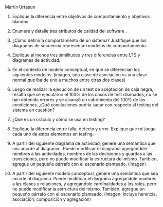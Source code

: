 Martín Urtasun

1. Explique la diferencia entre objetivos de comportamiento y objetivos blandos.

2. Enumere y detalle tres atributos de calidad del software .

3. ¿Cómo definiría comportamiento de un sistema? Justifique que los diagramas de
secuencia representan modelos de comportamiento.

4. Explique al menos tres similitudes y tres diferencias entre LTS y diagramas
de actividad.

5. En el contexto de modelo conceptual, en qué se diferencian los siguientes
modelos: (imagen, una clase de asociación vs una clase normal que iba de uno a
muchos entre otras dos clases)

6. Luego de realizar la ejecución de un test de aceptación de caja negra,
resulta que se ejecutaron el 100% de los casos de test diseñados, no se han
obtenido errores y se alcanzó un cubrimiento del 100% de las condiciones. ¿Qué
conclusiones podría sacar con respecto al testing del sistema en cuestión?

7. ¿Qué es un oráculo y cómo se usa en testing?

8. Explique la diferencia entre falla, defecto y error. Explique qué rol juega
cada uno de estos elementos en testing.

9. A partir del siguiente diagrama de actividad, genere una semántica que sea
aocrde al diagrama . Puede modificar el diagrama agregándole nombres a las
actividades, nombres de las decisiones y guardas a las transiciones, pero no
puede modificar la estructura del mismo. También, agregue un pequeño párrafo con
el escenario planteado. (imagen)

10. A partir del siguiente modelo conceptual, genere una semántica que sea
acorde al diagrama. Puede modificar el diagrama agregándole nombres a las clases
y relaciones, y agregándole cardinalidades a los roles, pero no puede modificar
la estructura del mismo. También, agregue un pequeño párrafo con el escenario
planteado. (imagen, incluye herencia, asociación, composición y agregación)
